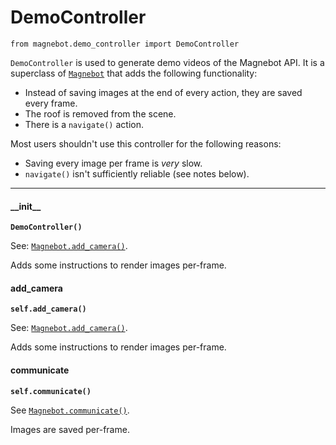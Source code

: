 # DemoController

`from magnebot.demo_controller import DemoController`

`DemoController` is used to generate demo videos of the Magnebot API. It is a superclass of [`Magnebot`](magnebot_controller.md) that adds the following functionality:

- Instead of saving images at the end of every action, they are saved every frame.
- The roof is removed from the scene.
- There is a `navigate()` action.

Most users shouldn't use this controller for the following reasons:

- Saving every image per frame is _very_ slow.
- `navigate()` isn't sufficiently reliable (see notes below).

***

#### \_\_init\_\_

**`DemoController()`**

See: [`Magnebot.add_camera()`](magnebot_controller.md#add_camera).

Adds some instructions to render images per-frame.

#### add_camera

**`self.add_camera()`**

See: [`Magnebot.add_camera()`](magnebot_controller.md#add_camera).

Adds some instructions to render images per-frame.

#### communicate

**`self.communicate()`**

See [`Magnebot.communicate()`](magnebot_controller.md#communicate).

Images are saved per-frame.

